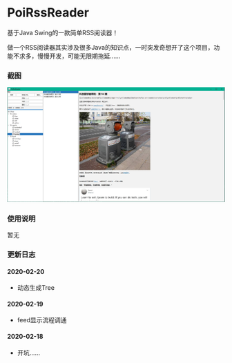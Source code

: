# PoiRssReader
基于Java Swing的一款简单RSS阅读器！

做一个RSS阅读器其实涉及很多Java的知识点，一时突发奇想开了这个项目，功能不求多，慢慢开发，可能无限期拖延……

### 截图

![](./_screenshot/1.jpg)

### 使用说明

暂无

### 更新日志

#### 2020-02-20
* 动态生成Tree

#### 2020-02-19
* feed显示流程调通

#### 2020-02-18
* 开坑……